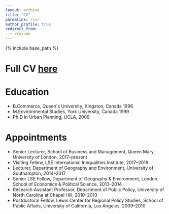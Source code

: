 ```yaml
---
layout: archive
title: "CV"
permalink: /cv/
author_profile: true
redirect_from:
  - /resume
---
```


{% include base_path %}

Full CV <a href="">here</a>
======

Education
======
* B.Commerce, Queen's University, Kingston, Canada 1996
* M.Environmental Studies, York University, Canada 1999
* Ph.D in Urban Planning, UCLA, 2009


Appointments
======
* Senior Lecturer, School of Business and Management, Queen Mary, University of London, 2017–present
* Visiting Fellow, LSE International Inequalities Institute, 2017–2018
* Lecturer, Department of Geography and Environment, University of Southampton, 2014–2017
* Senior LSE Fellow, Department of Geography & Environment, London School of Economics & Political Science, 2013–2014
* Research Assistant Professor, Department of Public Policy, University of North Carolina at Chapel Hill, 2010–2013
* Postdoctoral Fellow, Lewis Center for Regional Policy Studies, School of Public Affairs, University of California, Los Angeles, 2009–2010
